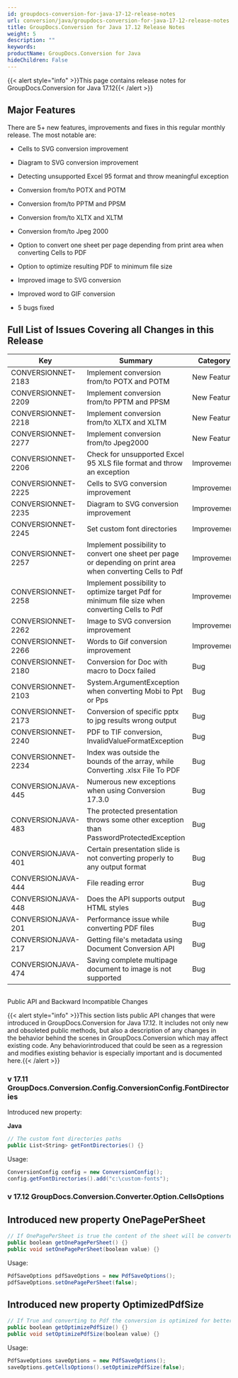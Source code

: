 ```yaml
---
id: groupdocs-conversion-for-java-17-12-release-notes
url: conversion/java/groupdocs-conversion-for-java-17-12-release-notes
title: GroupDocs.Conversion for Java 17.12 Release Notes
weight: 5
description: ""
keywords: 
productName: GroupDocs.Conversion for Java
hideChildren: False
---
```

{{< alert style="info" >}}This page contains release notes for GroupDocs.Conversion for Java 17.12{{< /alert >}}

## Major Features

There are 5+ new features, improvements and fixes in this regular monthly release. The most notable are:

*   Cells to SVG conversion improvement
*   Diagram to SVG conversion improvement
*   Detecting unsupported Excel 95 format and throw meaningful exception
*   Conversion from/to POTX and POTM
*   Conversion from/to PPTM and PPSM
*   Conversion from/to XLTX and XLTM
*   Conversion from/to Jpeg 2000
    
*   Option to convert one sheet per page depending from print area when converting Cells to PDF
    
*   Option to optimize resulting PDF to minimum file size
    
*   Improved image to SVG conversion
    
*   Improved word to GIF conversion
    
*   5 bugs fixed  
      
    

## Full List of Issues Covering all Changes in this Release

| Key | Summary | Category |
| --- | --- | --- |
| CONVERSIONNET-2183 | Implement conversion from/to POTX and POTM | New Feature |
| CONVERSIONNET-2209 | Implement conversion from/to PPTM and PPSM | New Feature |
| CONVERSIONNET-2218 | Implement conversion from/to XLTX and XLTM | New Feature |
| CONVERSIONNET-2277 | Implement conversion from/to Jpeg2000 | New Feature |
| CONVERSIONNET-2206 | Check for unsupported Excel 95 XLS file format and throw an exception | Improvement |
| CONVERSIONNET-2225 | Cells to SVG conversion improvement | Improvement |
| CONVERSIONNET-2235 | Diagram to SVG conversion improvement | Improvement |
| CONVERSIONNET-2245 | Set custom font directories | Improvement |
| CONVERSIONNET-2257 | Implement possibility to convert one sheet per page or depending on print area when converting Cells to Pdf | Improvement |
| CONVERSIONNET-2258 | Implement possibility to optimize target Pdf for minimum file size when converting Cells to Pdf | Improvement |
| CONVERSIONNET-2262 | Image to SVG conversion improvement | Improvement |
| CONVERSIONNET-2266 | Words to Gif conversion improvement | Improvement |
| CONVERSIONNET-2180 | Conversion for Doc with macro to Docx failed | Bug |
| CONVERSIONNET-2103 | System.ArgumentException when converting Mobi to Ppt or Pps | Bug |
| CONVERSIONNET-2173 | Conversion of specific pptx to jpg results wrong output | Bug |
| CONVERSIONNET-2240 | PDF to TIF conversion, InvalidValueFormatException | Bug |
| CONVERSIONNET-2234 | Index was outside the bounds of the array, while Converting .xlsx File To PDF | Bug |
| CONVERSIONJAVA-445 | Numerous new exceptions when using Conversion 17.3.0 | Bug |
| CONVERSIONJAVA-483 | The protected presentation throws some other exception than PasswordProtectedException | Bug |
| CONVERSIONJAVA-401 | Certain presentation slide is not converting properly to any output format | Bug |
| CONVERSIONJAVA-444 | File reading error | Bug |
| CONVERSIONJAVA-448 | Does the API supports output HTML styles | Bug |
| CONVERSIONJAVA-201 | Performance issue while converting PDF files | Bug |
| CONVERSIONJAVA-217 | Getting file's metadata using Document Conversion API | Bug |
| CONVERSIONJAVA-474 | Saving complete multipage document to image is not supported | Bug |

##   
Public API and Backward Incompatible Changes

{{< alert style="info" >}}This section lists public API changes that were introduced in GroupDocs.Conversion for Java 17.12. It includes not only new and obsoleted public methods, but also a description of any changes in the behavior behind the scenes in GroupDocs.Conversion which may affect existing code. Any behaviorintroduced that could be seen as a regression and modifies existing behavior is especially important and is documented here.{{< /alert >}}

### v 17.11 GroupDocs.Conversion.Config.ConversionConfig.FontDirectories

Introduced new property:

**Java**

```csharp
// The custom font directories paths
public List<String> getFontDirectories() {}
```

Usage:

```csharp
ConversionConfig config = new ConversionConfig();
config.getFontDirectories().add("c:\custom-fonts");
```

### v 17.12 GroupDocs.Conversion.Converter.Option.CellsOptions

## Introduced new property OnePagePerSheet

```csharp
// If OnePagePerSheet is true the content of the sheet will be converted to one page in the PDF document. Default value is true.
public boolean getOnePagePerSheet() {}
public void setOnePagePerSheet(boolean value) {}
```

Usage:

```csharp
PdfSaveOptions pdfSaveOptions = new PdfSaveOptions();
pdfSaveOptions.setOnePagePerSheet(false);
```

## Introduced new property OptimizedPdfSize

```csharp
// If True and converting to Pdf the conversion is optimized for better file size than print quality
public boolean getOptimizePdfSize() {}
public void setOptimizePdfSize(boolean value) {}
```

Usage:

```csharp
PdfSaveOptions saveOptions = new PdfSaveOptions();
saveOptions.getCellsOptions().setOptimizePdfSize(false);
```
